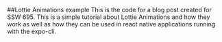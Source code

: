 ##Lottie Animations example
This is the code for a blog post created for SSW 695. This is a simple tutorial about Lottie Animations and how they work as well as how they can be used in react native applications running with the expo-cli.
